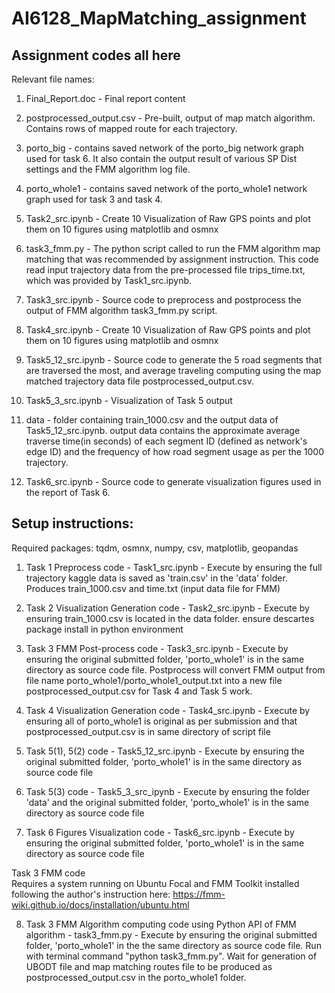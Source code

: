 # AI6128_MapMatching_assignment 

## Assignment codes all here  
Relevant file names:  
  
1. Final_Report.doc - Final report content  
  
2. postprocessed_output.csv - Pre-built, output of map match algorithm. Contains rows of mapped route for each trajectory.  
  
3. porto_big - contains saved network of the porto_big network graph used for task 6. It also contain the output result of various SP Dist settings and the FMM algorithm log file.  
  
4. porto_whole1 - contains saved network of the porto_whole1 network graph used for task 3 and task 4.  
  
5. Task2_src.ipynb - Create 10 Visualization of Raw GPS points and plot them on 10 figures using matplotlib and osmnx  
  
6. task3_fmm.py - The python script called to run the FMM algorithm map matching that was recommended by assignment instruction. This code read input trajectory data from the pre-processed file trips_time.txt, which was provided by Task1_src.ipynb.    
  
7. Task3_src.ipynb - Source code to preprocess and postprocess the output of FMM algorithm task3_fmm.py script.  
  
8. Task4_src.ipynb - Create 10 Visualization of Raw GPS points and plot them on 10 figures using matplotlib and osmnx  
  
9. Task5_12_src.ipynb - Source code to generate the 5 road segments that are traversed the most, and average traveling computing using the map matched trajectory data file postprocessed_output.csv.  
  
10. Task5_3_src.ipynb - Visualization of Task 5 output  

11. data - folder containing train_1000.csv and the output data of Task5_12_src.ipynb. output data contains the approximate average traverse time(in seconds) of each segment ID (defined as network's edge ID) and the frequency of how road segment usage as per the 1000 trajectory.  
  
12. Task6_src.ipynb - Source code to generate visualization figures used in the report of Task 6.  
  
## Setup instructions:
Required packages: tqdm, osmnx, numpy, csv, matplotlib, geopandas  
  
1. Task 1 Preprocess code - Task1_src.ipynb - Execute by ensuring the full trajectory kaggle data is saved as 'train.csv' in the 'data' folder. Produces train_1000.csv and time.txt (input data file for FMM)   
  
2. Task 2 Visualization Generation code - Task2_src.ipynb - Execute by ensuring train_1000.csv is located in the data folder. ensure descartes package install in python environment    
  
3. Task 3 FMM Post-process code - Task3_src.ipynb - Execute by ensuring the original submitted folder, 'porto_whole1' is in the same directory as source code file.
Postprocess will convert FMM output from file name porto_whole1/porto_whole1_output.txt into a new file postprocessed_output.csv for Task 4 and Task 5 work.  
  
4. Task 4 Visualization Generation code - Task4_src.ipynb - Execute by ensuring all of porto_whole1 is original as per submission and that postprocessed_output.csv is in same directory of script file  
  
5. Task 5(1), 5(2) code - Task5_12_src.ipynb - Execute by ensuring the original submitted folder, 'porto_whole1' is in the same directory as source code file  
  
6. Task 5(3) code - Task5_3_src_ipynb - Execute by ensuring the folder 'data' and the original submitted folder, 'porto_whole1' is in the same directory as source code file
  
7. Task 6 Figures Visualization code - Task6_src.ipynb - Execute by ensuring the original submitted folder, 'porto_whole1' is in the same directory as source code file  
  
  
Task 3 FMM code  
Requires a system running on Ubuntu Focal and FMM Toolkit installed following the author's instruction here: https://fmm-wiki.github.io/docs/installation/ubuntu.html   
  
8. Task 3 FMM Algorithm computing code using Python API of FMM algorithm - task3_fmm.py - Execute by ensuring the original submitted folder, 'porto_whole1' in the the same directory as source code file. Run with terminal command "python task3_fmm.py". 
Wait for generation of UBODT file and map matching routes file to be produced as postprocessed_output.csv in the porto_whole1 folder.    
